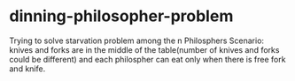 # dinning-philosopher-problem

Trying to solve starvation problem among the n Philosphers
Scenario: knives and forks are in the middle of the table(number of knives and forks could be different) and each philospher
can eat only when there is free fork and knife.
